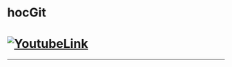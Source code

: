 # hocGit

[![YoutubeLink](http://img.youtube.com/vi/X5bT8EB6SiM&t=140s/0.jpg)](http://www.youtube.com/watch?v=X5bT8EB6SiM&t=140s)
========================

---------------------
